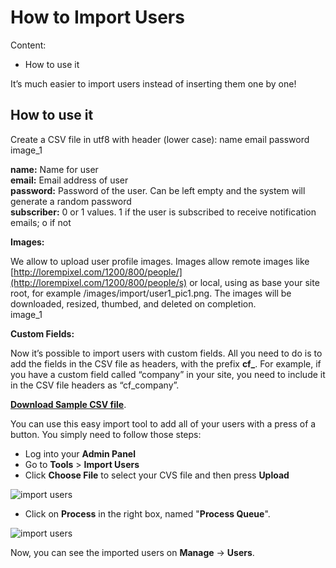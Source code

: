 # How to Import Users

Content:
-   How to use it


It’s much easier to import users instead of inserting them one by one!

## How to use it

Create a CSV file in utf8 with header (lower case): name email password image_1

**name:**  Name for user  
**email:**  Email address of user  
**password:**  Password of the user. Can be left empty and the system will generate a random password  
**subscriber:**  0 or 1 values. 1 if the user is subscribed to receive notification emails; o if not  

**Images:**

We allow to upload user profile images. Images allow remote images like  [http://lorempixel.com/1200/800/people/](http://lorempixel.com/1200/800/people/s)  or local, using as base your site root, for example /images/import/user1_pic1.png. The images will be downloaded, resized, thumbed, and deleted on completion.  
image_1

**Custom Fields:**

Now it’s possible to import users with custom fields. All you need to do is to add the fields in the CSV file as headers, with the prefix  **cf_**. For example, if you have a custom field called “company” in your site, you need to include it in the CSV file headers as “cf_company”.

[**Download Sample CSV file**](https://cdn.rawgit.com/yclas/yclas/master/install/samples/import/users.csv).

You can use this easy import tool to add all of your users with a press of a button. You simply need to follow those steps:

-   Log into your  **Admin Panel**
-   Go to  **Tools**  >  **Import Users**
-   Click  **Choose File**  to select your CVS file and then press  **Upload**

![import users](https://raw.githubusercontent.com/yclas/guides/master/images/import%20users.png)

-   Click  on **Process**  in the right box, named "**Process Queue**".

![import users](https://raw.githubusercontent.com/yclas/guides/master/images/import%20users.png)

Now, you can see the imported users on  **Manage**  ->  **Users**.
